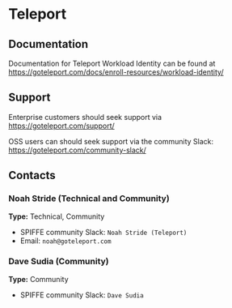 # Teleport

## Documentation

Documentation for Teleport Workload Identity can be found at https://goteleport.com/docs/enroll-resources/workload-identity/

## Support

Enterprise customers should seek support via https://goteleport.com/support/

OSS users can should seek support via the community Slack: https://goteleport.com/community-slack/

## Contacts

### Noah Stride (Technical and Community)

**Type:** Technical, Community

- SPIFFE community Slack: `Noah Stride (Teleport)`
- Email: `noah@goteleport.com`

### Dave Sudia (Community)

**Type:** Community

- SPIFFE community Slack: `Dave Sudia`
